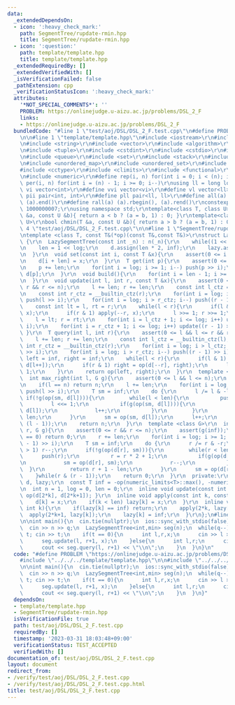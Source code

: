 ```yaml
---
data:
  _extendedDependsOn:
  - icon: ':heavy_check_mark:'
    path: SegmentTree/rupdate-rmin.hpp
    title: SegmentTree/rupdate-rmin.hpp
  - icon: ':question:'
    path: template/template.hpp
    title: template/template.hpp
  _extendedRequiredBy: []
  _extendedVerifiedWith: []
  _isVerificationFailed: false
  _pathExtension: cpp
  _verificationStatusIcon: ':heavy_check_mark:'
  attributes:
    '*NOT_SPECIAL_COMMENTS*': ''
    PROBLEM: https://onlinejudge.u-aizu.ac.jp/problems/DSL_2_F
    links:
    - https://onlinejudge.u-aizu.ac.jp/problems/DSL_2_F
  bundledCode: "#line 1 \"test/aoj/DSL/DSL_2_F.test.cpp\"\n#define PROBLEM \"https://onlinejudge.u-aizu.ac.jp/problems/DSL_2_F\"\
    \n\n#line 1 \"template/template.hpp\"\n#include <iostream>\r\n#include <cmath>\r\
    \n#include <string>\r\n#include <vector>\r\n#include <algorithm>\r\n#include <utility>\r\
    \n#include <tuple>\r\n#include <cstdint>\r\n#include <cstdio>\r\n#include <map>\r\
    \n#include <queue>\r\n#include <set>\r\n#include <stack>\r\n#include <deque>\r\
    \n#include <unordered_map>\r\n#include <unordered_set>\r\n#include <bitset>\r\n\
    #include <cctype>\r\n#include <climits>\r\n#include <functional>\r\n#include <cassert>\r\
    \n#include <numeric>\r\n#define rep(i, n) for(int i = 0; i < (n); i++)\r\n#define\
    \ per(i, n) for(int i = (n) - 1; i >= 0; i--)\r\nusing ll = long long;\r\n#define\
    \ vi vector<int>\r\n#define vvi vector<vi>\r\n#define vl vector<ll>\r\n#define\
    \ pii pair<int, int>\r\n#define pll pair<ll, ll>\r\n#define all(a) (a).begin(),\
    \ (a).end()\r\n#define rall(a) (a).rbegin(), (a).rend()\r\nconstexpr int mod =\
    \ 1000000007;\r\nusing namespace std;\r\ntemplate<class T, class U>\r\nbool chmax(T\
    \ &a, const U &b){ return a < b ? (a = b, 1) : 0; }\r\ntemplate<class T, class\
    \ U>\r\nbool chmin(T &a, const U &b){ return a > b ? (a = b, 1) : 0; }\n#line\
    \ 4 \"test/aoj/DSL/DSL_2_F.test.cpp\"\n\n#line 1 \"SegmentTree/rupdate-rmin.hpp\"\
    \ntemplate <class T, const T&(*op)(const T&,const T&)>\r\nstruct LazySegmentTree\
    \ {\r\n  LazySegmentTree(const int _n) : n(_n){\r\n    while((1 << log) < n) log++;\r\
    \n    len = 1 << log;\r\n    d.assign(len * 2, inf);\r\n    lazy.assign(len, inf);\r\
    \n  }\r\n  void set(const int i, const T &x){\r\n    assert(0 <= i && i < n);\r\
    \n    d[i + len] = x;\r\n  }\r\n  T get(int p){\r\n    assert(0 <= p && p < n);\r\
    \n    p += len;\r\n    for(int i = log; i >= 1; i--) push(p >> i);\r\n    return\
    \ d[p];\r\n  }\r\n  void build(){\r\n    for(int i = len - 1; i >= 1; i--) update(i);\r\
    \n  }\r\n  void update(int l, int r, const T &x){\r\n    assert(0 <= l && l <=\
    \ r && r <= n);\r\n    l += len; r += len;\r\n    const int l_ctz = __builtin_ctz(l);\r\
    \n    const int r_ctz = __builtin_ctz(r);\r\n    for(int i = log; i > l_ctz; i--)\
    \ push(l >> i);\r\n    for(int i = log; i > r_ctz; i--) push((r - 1) >> i);\r\n\
    \    const int lt = l, rt = r;\r\n    while(l < r){\r\n      if(l & 1) apply(l++,\
    \ x);\r\n      if(r & 1) apply(--r, x);\r\n      l >>= 1; r >>= 1;\r\n    }\r\n\
    \    l = lt; r = rt;\r\n    for(int i = l_ctz + 1; i <= log; i++) update(l >>\
    \ i);\r\n    for(int i = r_ctz + 1; i <= log; i++) update((r - 1) >> i);\r\n \
    \ }\r\n  T query(int l, int r){\r\n    assert(0 <= l && l <= r && r <= n);\r\n\
    \    l += len; r += len;\r\n    const int l_ctz = __builtin_ctz(l);\r\n    const\
    \ int r_ctz = __builtin_ctz(r);\r\n    for(int i = log; i > l_ctz; i--) push(l\
    \ >> i);\r\n    for(int i = log; i > r_ctz; i--) push((r - 1) >> i);\r\n    T\
    \ left = inf, right = inf;\r\n    while(l < r){\r\n      if(l & 1) left = op(left,\
    \ d[l++]);\r\n      if(r & 1) right = op(d[--r], right);\r\n      l >>= 1; r >>=\
    \ 1;\r\n    }\r\n    return op(left, right);\r\n  }\r\n  template <class G>\r\n\
    \  int max_right(int l, G g){\r\n    assert(0 <= l && l <= n);\r\n    assert(g(inf));\r\
    \n    if(l == n) return n;\r\n    l += len;\r\n    for(int i = log; i >= 1; i--)\
    \ push(l >> i);\r\n    T sm = inf;\r\n    do {\r\n      l /= l & -l;\r\n     \
    \ if(!g(op(sm, d[l]))){\r\n        while(l < len){\r\n          push(l);\r\n \
    \         l <<= 1;\r\n          if(g(op(sm, d[l]))){\r\n            sm = op(sm,\
    \ d[l]);\r\n            l++;\r\n          }\r\n        }\r\n        return l -\
    \ len;\r\n      }\r\n      sm = op(sm, d[l]);\r\n      l++;\r\n    }while(l &\
    \ (l - 1));\r\n    return n;\r\n  }\r\n  template <class G>\r\n  int min_left(int\
    \ r, G g){\r\n    assert(0 <= r && r <= n);\r\n    assert(g(inf));\r\n    if(r\
    \ == 0) return 0;\r\n    r += len;\r\n    for(int i = log; i >= 1; i--) push((r\
    \ - 1) >> i);\r\n    T sm = inf;\r\n    do {\r\n      r /= r & -r;\r\n      if(r\
    \ > 1) r--;\r\n      if(!g(op(d[r], sm))){\r\n        while(r < len){\r\n    \
    \      push(r);\r\n          r = r * 2 + 1;\r\n          if(g(op(d[r], sm))){\r\
    \n            sm = op(d[r], sm);\r\n            r--;\r\n          }\r\n      \
    \  }\r\n        return r + 1 - len;\r\n      }\r\n      sm = op(d[r], sm);\r\n\
    \    }while(r & (r - 1));\r\n    return 0;\r\n  }\r\n  private:\r\n  vector<T>\
    \ d, lazy;\r\n  const T inf = -op(numeric_limits<T>::max(), -numeric_limits<T>::max());\r\
    \n  int n = 1, log = 0, len = 0;\r\n  inline void update(const int k){ d[k] =\
    \ op(d[2*k], d[2*k+1]); }\r\n  inline void apply(const int k, const T &x){\r\n\
    \    d[k] = x;\r\n    if(k < len) lazy[k] = x;\r\n  }\r\n  inline void push(const\
    \ int k){\r\n    if(lazy[k] == inf) return;\r\n    apply(2*k, lazy[k]);\r\n  \
    \  apply(2*k+1, lazy[k]);\r\n    lazy[k] = inf;\r\n  }\r\n};\n#line 6 \"test/aoj/DSL/DSL_2_F.test.cpp\"\
    \n\nint main(){\n  cin.tie(nullptr);\n  ios::sync_with_stdio(false);\n  int n,q;\n\
    \  cin >> n >> q;\n  LazySegmentTree<int,min> seg(n);\n  while(q--){\n    int\
    \ t; cin >> t;\n    if(t == 0){\n      int l,r,x;\n      cin >> l >> r >> x;\n\
    \      seg.update(l, r+1, x);\n    }else{\n      int l,r;\n      cin >> l >> r;\n\
    \      cout << seg.query(l, r+1) << \"\\n\";\n    }\n  }\n}\n"
  code: "#define PROBLEM \"https://onlinejudge.u-aizu.ac.jp/problems/DSL_2_F\"\n\n\
    #include \"../../../template/template.hpp\"\n\n#include \"../../../SegmentTree/rupdate-rmin.hpp\"\
    \n\nint main(){\n  cin.tie(nullptr);\n  ios::sync_with_stdio(false);\n  int n,q;\n\
    \  cin >> n >> q;\n  LazySegmentTree<int,min> seg(n);\n  while(q--){\n    int\
    \ t; cin >> t;\n    if(t == 0){\n      int l,r,x;\n      cin >> l >> r >> x;\n\
    \      seg.update(l, r+1, x);\n    }else{\n      int l,r;\n      cin >> l >> r;\n\
    \      cout << seg.query(l, r+1) << \"\\n\";\n    }\n  }\n}"
  dependsOn:
  - template/template.hpp
  - SegmentTree/rupdate-rmin.hpp
  isVerificationFile: true
  path: test/aoj/DSL/DSL_2_F.test.cpp
  requiredBy: []
  timestamp: '2023-03-31 18:03:48+09:00'
  verificationStatus: TEST_ACCEPTED
  verifiedWith: []
documentation_of: test/aoj/DSL/DSL_2_F.test.cpp
layout: document
redirect_from:
- /verify/test/aoj/DSL/DSL_2_F.test.cpp
- /verify/test/aoj/DSL/DSL_2_F.test.cpp.html
title: test/aoj/DSL/DSL_2_F.test.cpp
---
```

